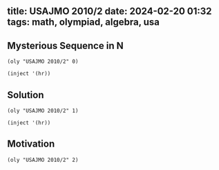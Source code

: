 title: USAJMO 2010/2
date: 2024-02-20 01:32
tags: math, olympiad, algebra, usa
---

## Mysterious Sequence in N

`(oly "USAJMO 2010/2" 0)`

`(inject '(hr))`

## Solution

`(oly "USAJMO 2010/2" 1)`

`(inject '(hr))`

## Motivation

`(oly "USAJMO 2010/2" 2)`

